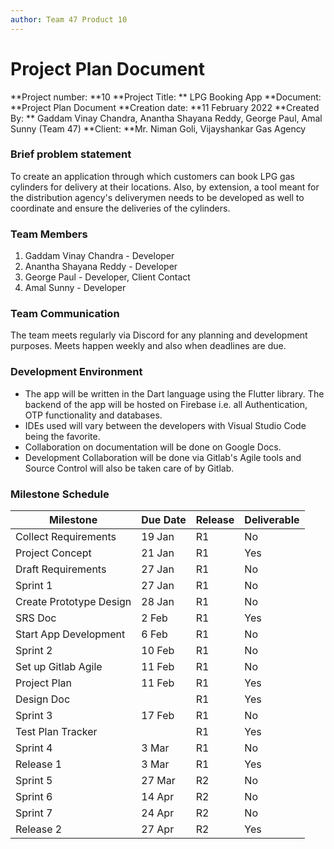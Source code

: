 ```yaml
---
author: Team 47 Product 10
---
```


# Project Plan Document

**Project number: **10
**Project Title: ** LPG Booking App
**Document: **Project Plan Document
**Creation date: **11 February 2022
**Created By: ** Gaddam Vinay Chandra, Anantha Shayana Reddy, George Paul, Amal Sunny (Team 47)
**Client: **Mr. Niman Goli, Vijayshankar Gas Agency



### Brief problem statement

To create an application through which customers can book LPG gas cylinders for delivery at their locations. Also, by extension, a tool meant for the distribution agency's deliverymen needs to be developed as well to coordinate and ensure the deliveries of the cylinders.

### Team Members

1. Gaddam Vinay Chandra - Developer
2. Anantha Shayana Reddy - Developer
3. George Paul - Developer, Client Contact
4. Amal Sunny - Developer

### Team Communication

The team meets regularly via Discord for any planning and development purposes. Meets happen weekly and also when deadlines are due.



### Development Environment

* The app will be written in the Dart language using the Flutter library. The backend of the app will be hosted on Firebase i.e. all Authentication, OTP functionality and databases.
* IDEs used will vary between the developers with Visual Studio Code being the favorite.
* Collaboration on documentation will be done on Google Docs.
* Development Collaboration will be done via Gitlab's Agile tools and Source Control will also be taken care of by Gitlab.

### Milestone Schedule



| Milestone               | Due Date | Release | Deliverable |
| ----------------------- | -------- | ------- | ----------- |
| Collect Requirements    | 19 Jan   | R1      | No          |
| Project Concept         | 21 Jan   | R1      | Yes         |
| Draft Requirements      | 27 Jan   | R1      | No          |
| Sprint 1                | 27 Jan   | R1      | No          |
| Create Prototype Design | 28 Jan   | R1      | No          |
| SRS Doc                 | 2 Feb    | R1      | Yes         |
| Start App Development   | 6 Feb    | R1      | No          |
| Sprint 2                | 10 Feb   | R1      | No          |
| Set up Gitlab Agile     | 11 Feb   | R1      | No          |
| Project Plan            | 11 Feb   | R1      | Yes         |
| Design Doc              |          | R1      | Yes         |
| Sprint 3                | 17 Feb   | R1      | No          |
| Test Plan Tracker       |          | R1      | Yes         |
| Sprint 4                | 3 Mar    | R1      | No          |
| Release 1               | 3 Mar    | R1      | Yes         |
| Sprint 5                | 27 Mar   | R2      | No          |
| Sprint 6                | 14 Apr   | R2      | No          |
| Sprint 7                | 24 Apr   | R2      | No          |
| Release 2               | 27 Apr   | R2      | Yes         |